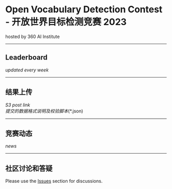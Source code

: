 
# Open Vocabulary Detection Contest - 开放世界目标检测竞赛 2023
hosted by 360 AI Institute

---
## Leaderboard
*updated every week*

---
## 结果上传
*S3 post link*     
*提交的数据格式说明及校验脚本*(*.json)


---
## 竞赛动态
*news*

---
## 社区讨论和答疑
Please use the [Issues](https://github.com/360CVGroup/OVD_Contest/issues) section for discussions.
